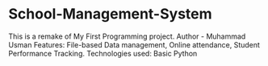 # School-Management-System
This is a remake of My First Programming project.
Author - Muhammad Usman
Features: File-based Data management, Online attendance, Student Performance Tracking.
Technologies used: Basic Python
